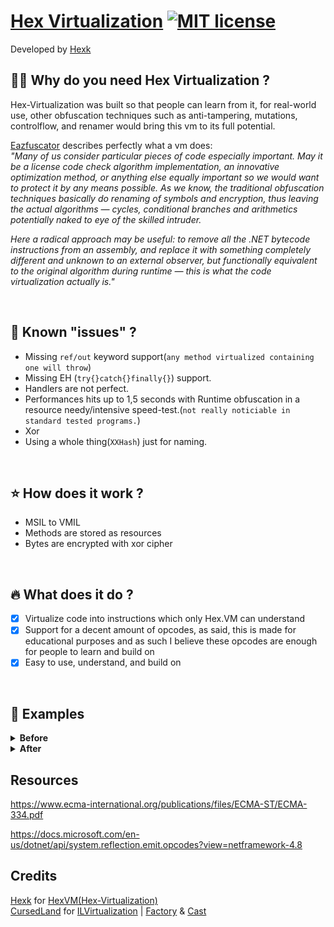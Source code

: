 # [Hex Virtualization](https://github.com/TheHellTower/Hex-Virtualization) [![MIT license](https://img.shields.io/badge/License-MIT-blue.svg)](https://lbesson.mit-license.org/)
Developed by <a href="https://github.com/hexck">Hexk</a>
<br>

## :guardsman: Why do you need Hex Virtualization ? 

Hex-Virtualization was built so that people can learn from it, for real-world use, other obfuscation techniques such as anti-tampering, mutations, controlflow, and renamer would bring this vm to its full potential.

<a href="https://help.gapotchenko.com/eazfuscator.net/30/virtualization#Virtualization_Introduction"> Eazfuscator</a> describes perfectly what a vm does:<br>
_"Many of us consider particular pieces of code especially important. May it be a license code check algorithm implementation, an innovative optimization method, or anything else equally important so we would want to protect it by any means possible. As we know, the traditional obfuscation techniques basically do renaming of symbols and encryption, thus leaving the actual algorithms — cycles, conditional branches and arithmetics potentially naked to eye of the skilled intruder._

_Here a radical approach may be useful: to remove all the .NET bytecode instructions from an assembly, and replace it with something completely different and unknown to an external observer, but functionally equivalent to the original algorithm during runtime — this is what the code virtualization actually is."_

<br>

## :bug: Known "issues" ?

- Missing `ref/out` keyword support(`any method virtualized containing one will throw`)
- Missing EH (`try{}catch{}finally{}`) support.
- Handlers are not perfect.
- Performances hits up to 1,5 seconds with Runtime obfuscation in a resource needy/intensive speed-test.(`not really noticiable in standard tested programs.`)
- Xor
- Using a whole thing(`XXHash`) just for naming.
<br>

## :star: How does it work ?

- MSIL to VMIL
- Methods are stored as resources
- Bytes are encrypted with xor cipher
<br>

## :fire: What does it do ?

- [x] Virtualize code into instructions which only Hex.VM can understand
- [x] Support for a decent amount of opcodes, as said, this is made for educational purposes and as such I believe these opcodes are enough for people to learn and build on
- [x] Easy to use, understand, and build on

<br>

## :bookmark_tabs: Examples
<details>
  <summary> <strong>Before</strong> </summary>
  
  
  ```cs
  using System;
using System.Runtime.CompilerServices;

namespace Hex.VM.Tests
{
	public class Maths
	{
		public int Sum { get; set; }
		
		public Maths(int x, int y)
		{
			this._x = x;
			this._y = y;
			this.Sum = this._x + this._y;
		}
		
		public int Add()
		{
			return this._x + this._y;
		}
		
		public int Subtract()
		{
			return this._x - this._y;
		}

		public int Multiply()
		{
			return this._x * this._y;
		}

		public int Divide()
		{
			return this._x / this._y;
		}
		
		private int <Sum>k__BackingField;
		
		private int _x;
		
		private int _y;
	}
}
```
</details>

<details>
  <summary> <strong>After</strong> </summary>
  
  
  ```cs
  using System;
using System.Runtime.CompilerServices;
using System.Text;

namespace Hex.VM.Tests
{
	public class Maths
	{
		public int Sum
		{
			[CompilerGenerated]
			get
			{
				int num = calli(System.Int32(), ldftn({A586DBFE-F476-402B-B003-7E070D33AF8B}));
				object[] array = new object[calli(System.Int32(), ldftn({0BC6BDCA-B12C-431A-A06E-25AFD7485DD4}))];
				array[calli(System.Int32(), ldftn({1ACC3772-1D8F-4338-A7EE-19E65A64615B}))] = this;
				return (int)calli(System.Object(System.Int32,System.Object[],System.String), num, array, Encoding.UTF8.GetString(null.{30332EE9-2ADA-43EF-8657-A9D0C4A731C8}), ldftn({84254139-6195-4422-967F-5A70E84992B3}));
			}
			[CompilerGenerated]
			set
			{
				int num = calli(System.Int32(), ldftn({66A3A30C-3172-41A1-AE2A-C95779761AD7}));
				object[] array = new object[calli(System.Int32(), ldftn({928EABDE-0520-47F9-908A-449B147E475E}))];
				array[calli(System.Int32(), ldftn({1ACC3772-1D8F-4338-A7EE-19E65A64615B}))] = this;
				array[calli(System.Int32(), ldftn({0BC6BDCA-B12C-431A-A06E-25AFD7485DD4}))] = value;
				object obj = calli(System.Object(System.Int32,System.Object[],System.String), num, array, Encoding.UTF8.GetString(null.{EDF81B16-C478-45DD-B9F1-3563ABE3C2F5}), ldftn({84254139-6195-4422-967F-5A70E84992B3}));
			}
		}
		
		public Maths(int x, int y)
		{
			int num = calli(System.Int32(), ldftn({F40013D7-ECE4-4313-84D8-35C2147B46F3}));
			object[] array = new object[calli(System.Int32(), ldftn({E59CE633-867C-47F3-AC29-D82AC012BE94}))];
			array[calli(System.Int32(), ldftn({1ACC3772-1D8F-4338-A7EE-19E65A64615B}))] = this;
			array[calli(System.Int32(), ldftn({0BC6BDCA-B12C-431A-A06E-25AFD7485DD4}))] = x;
			array[calli(System.Int32(), ldftn({928EABDE-0520-47F9-908A-449B147E475E}))] = y;
			object obj = calli(System.Object(System.Int32,System.Object[],System.String), num, array, "100663299", ldftn({84254139-6195-4422-967F-5A70E84992B3}));
		}
		
		public int Add()
		{
			int num = calli(System.Int32(), ldftn({7D87F09E-E20F-457B-AF56-73F9878E8130}));
			object[] array = new object[calli(System.Int32(), ldftn({0BC6BDCA-B12C-431A-A06E-25AFD7485DD4}))];
			array[calli(System.Int32(), ldftn({1ACC3772-1D8F-4338-A7EE-19E65A64615B}))] = this;
			return (int)calli(System.Object(System.Int32,System.Object[],System.String), num, array, Encoding.UTF8.GetString(null.{2BD8B0CE-9AC1-4BB6-81EC-2828FC5D8C16}), ldftn({84254139-6195-4422-967F-5A70E84992B3}));
		}
		
		public int Subtract()
		{
			int num = calli(System.Int32(), ldftn({074AF9BD-EACA-443B-AC25-D36C361C9442}));
			object[] array = new object[calli(System.Int32(), ldftn({0BC6BDCA-B12C-431A-A06E-25AFD7485DD4}))];
			array[calli(System.Int32(), ldftn({1ACC3772-1D8F-4338-A7EE-19E65A64615B}))] = this;
			return (int)calli(System.Object(System.Int32,System.Object[],System.String), num, array, Encoding.UTF8.GetString(null.{8F28EAA7-6D42-4026-AC72-F55842D07D28}), ldftn({84254139-6195-4422-967F-5A70E84992B3}));
		}
		
		public int Multiply()
		{
			int num = calli(System.Int32(), ldftn({DFBFEB9C-F74F-4961-B8F2-13E6342A02DA}));
			object[] array = new object[calli(System.Int32(), ldftn({0BC6BDCA-B12C-431A-A06E-25AFD7485DD4}))];
			array[calli(System.Int32(), ldftn({1ACC3772-1D8F-4338-A7EE-19E65A64615B}))] = this;
			return (int)calli(System.Object(System.Int32,System.Object[],System.String), num, array, Encoding.UTF8.GetString(null.{49697F00-A6F0-414B-96DF-ABD6B3D7BCFF}), ldftn({84254139-6195-4422-967F-5A70E84992B3}));
		}
		
		public int Divide()
		{
			int num = calli(System.Int32(), ldftn({7887B604-26C8-46F1-9A31-076B3079417F}));
			object[] array = new object[calli(System.Int32(), ldftn({0BC6BDCA-B12C-431A-A06E-25AFD7485DD4}))];
			array[calli(System.Int32(), ldftn({1ACC3772-1D8F-4338-A7EE-19E65A64615B}))] = this;
			return (int)calli(System.Object(System.Int32,System.Object[],System.String), num, array, Encoding.UTF8.GetString(null.{85D9BB1A-3C37-4BE6-8D18-EA58A244D39D}), ldftn({84254139-6195-4422-967F-5A70E84992B3}));
		}
		//....
	}
}

```
</details>


## Resources
https://www.ecma-international.org/publications/files/ECMA-ST/ECMA-334.pdf <br>

https://docs.microsoft.com/en-us/dotnet/api/system.reflection.emit.opcodes?view=netframework-4.8

## Credits

<a href="https://github.com/hexck">Hexk</a> for <a href="https://github.com/hexck/Hex-Virtualization">HexVM(Hex-Virtualization)</a>
<br>
<a href="https://github.com/CursedLand">CursedLand</a> for <a href="https://github.com/CursedLand/ILVirtualization">ILVirtualization</a> | [Factory](https://github.com/CursedLand/ILVirtualization/blob/master/Runtime/Factory.cs) & [Cast](https://github.com/CursedLand/ILVirtualization/blob/master/Runtime/ILValue.cs#L27)